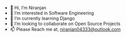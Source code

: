 - 👋 Hi, I’m Niranjan
- 👀 I’m interested in Software Engineering
- 🌱 I’m currently learning Django
- 💞️ I’m looking to collaborate on Open Source Projects
- 📫 Please Reach me at, niranjan04333@outlook.com

<!---
niranjan-3725/niranjan-3725 is a ✨ special ✨ repository because its `README.md` (this file) appears on your GitHub profile.
You can click the Preview link to take a look at your changes.
--->
